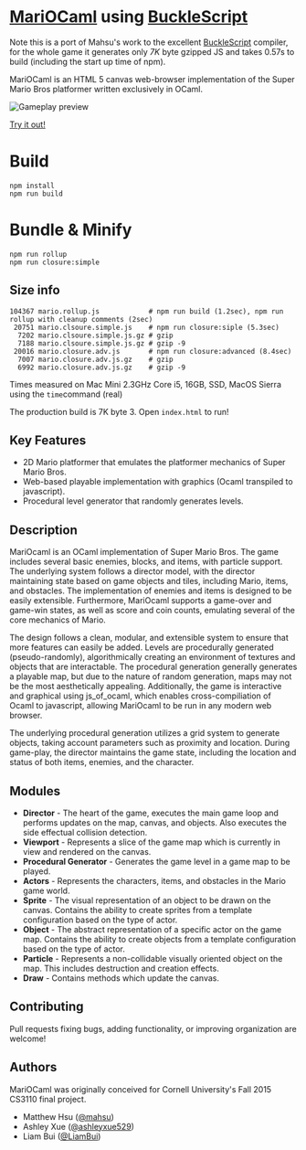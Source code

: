 
[MariOCaml](https://mahsu.github.io/mariocaml/) using [BuckleScript](https://github.com/bloomberg/bucklescript)
=============

Note this is a port of Mahsu's work to the excellent [BuckleScript](https://github.com/bloomberg/bucklescript) compiler, for the whole
game it generates only *7K* byte gzipped JS and takes 0.57s to build (including the start up time of npm).


MariOCaml is an HTML 5 canvas web-browser implementation of the Super Mario Bros platformer written exclusively in OCaml.

![Gameplay preview](https://github.com/mahsu/MariOCaml/raw/master/screenshots/preview.gif)

[Try it out!](http://zhanghongbo.me/MariOCaml/)

# Build

```
npm install
npm run build
```


# Bundle & Minify

```
npm run rollup
npm run closure:simple
```
## Size info

```
104367 mario.rollup.js            # npm run build (1.2sec), npm run rollup with cleanup comments (2sec)
 20751 mario.clsoure.simple.js    # npm run closure:siple (5.3sec)
  7202 mario.clsoure.simple.js.gz # gzip
  7188 mario.clsoure.simple.js.gz # gzip -9
 20016 mario.closure.adv.js       # npm run closure:advanced (8.4sec)
  7007 mario.closure.adv.js.gz    # gzip
  6992 mario.closure.adv.js.gz    # gzip -9
```

Times measured on Mac Mini 2.3GHz Core i5, 16GB, SSD, MacOS Sierra using the `time`command (real)

The production build is 7K byte
3. Open `index.html` to run!


## Key Features
* 2D Mario platformer that emulates the platformer mechanics of Super Mario Bros.
* Web-based playable implementation with graphics (Ocaml transpiled to javascript).
* Procedural level generator that randomly generates levels.

## Description

MariOcaml is an OCaml implementation of Super Mario Bros. The game includes several basic enemies, blocks, and items, with particle support. The underlying system follows a director model, with the director maintaining state based on game objects and tiles, including Mario, items, and obstacles. The implementation of enemies and items is designed to be easily extensible. Furthermore, MariOcaml supports a game-over and game-win states, as well as score and coin counts, emulating several of the core mechanics of Mario.

The design follows a clean, modular, and extensible system to ensure that more features can easily be added. Levels are procedurally generated (pseudo-randomly), algorithmically creating an environment of textures and objects that are interactable. The procedural generation generally generates a playable map, but due to the nature of random generation, maps may not be the most aesthetically appealing. Additionally, the game is interactive and graphical using js\_of\_ocaml, which enables cross-compiliation of Ocaml to javascript, allowing MariOcaml to be run in any modern web browser.

The underlying procedural generation utilizes a grid system to generate objects, taking account parameters such as proximity and location. During game-play, the director maintains the game state, including the location and status of both items, enemies, and the character.

## Modules
* **Director** - The heart of the game, executes the main game loop and performs updates on the map, canvas, and objects. Also executes the side effectual collision detection.
* **Viewport** - Represents a slice of the game map which is currently in view and rendered on the canvas.
* **Procedural Generator** - Generates the game level in a game map to be played.
* **Actors** - Represents the characters, items, and obstacles in the Mario game world.
* **Sprite** - The visual representation of an object to be drawn on the canvas. Contains the ability to create sprites from a template configuration based on the type of actor.
* **Object** - The abstract representation of a specific actor on the game map. Contains the ability to create objects from a template configuration based on the type of actor.
* **Particle** - Represents a non-collidable visually oriented object on the map. This includes destruction and creation effects.
* **Draw** - Contains methods which update the canvas.



## Contributing
Pull requests fixing bugs, adding functionality, or improving organization are welcome!

## Authors
MariOCaml was originally conceived for Cornell University's Fall 2015 CS3110 final project.
* Matthew Hsu ([@mahsu](https://github.com/mahsu))
* Ashley Xue ([@ashleyxue529](https://github.com/ashleyxue529))
* Liam Bui ([@LiamBui](https://github.com/liambui))



